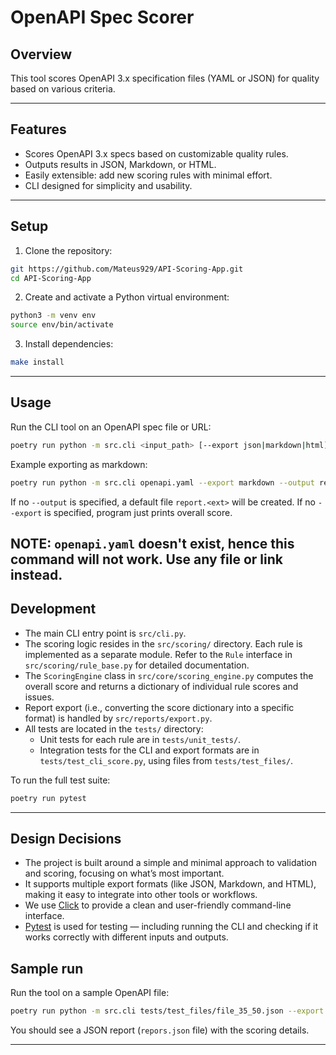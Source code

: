 # OpenAPI Spec Scorer

## Overview

This tool scores OpenAPI 3.x specification files (YAML or JSON) for quality based on various criteria.

---

## Features

- Scores OpenAPI 3.x specs based on customizable quality rules.
- Outputs results in JSON, Markdown, or HTML.
- Easily extensible: add new scoring rules with minimal effort.
- CLI designed for simplicity and usability.


---

## Setup

1. Clone the repository:

```bash
git https://github.com/Mateus929/API-Scoring-App.git
cd API-Scoring-App
```

2. Create and activate a Python virtual environment:

```bash
python3 -m venv env
source env/bin/activate 
```

3. Install dependencies:

```bash
make install
```

---

## Usage

Run the CLI tool on an OpenAPI spec file or URL:

```bash
poetry run python -m src.cli <input_path> [--export json|markdown|html] [--output <output_file>]
```

Example exporting as markdown:

```bash
poetry run python -m src.cli openapi.yaml --export markdown --output report.md
```
If no `--output` is specified, a default file `report.<ext>` will be created. If no `--export` is specified, program just prints overall score.

**NOTE:** `openapi.yaml` doesn't exist, hence this command will not work. Use any file or link instead.
---

## Development

- The main CLI entry point is `src/cli.py`.
- The scoring logic resides in the `src/scoring/` directory. Each rule is implemented as a separate module. Refer to the `Rule` interface in `src/scoring/rule_base.py` for detailed documentation.
- The `ScoringEngine` class in `src/core/scoring_engine.py` computes the overall score and returns a dictionary of individual rule scores and issues.
- Report export (i.e., converting the score dictionary into a specific format) is handled by `src/reports/export.py`.
- All tests are located in the `tests/` directory:
  - Unit tests for each rule are in `tests/unit_tests/`.
  - Integration tests for the CLI and export formats are in `tests/test_cli_score.py`, using files from `tests/test_files/`.

To run the full test suite:

```bash
poetry run pytest
```
---

## Design Decisions

- The project is built around a simple and minimal approach to validation and scoring, focusing on what’s most important.
- It supports multiple export formats (like JSON, Markdown, and HTML), making it easy to integrate into other tools or workflows.
- We use [Click](https://click.palletsprojects.com/) to provide a clean and user-friendly command-line interface.
- [Pytest](https://docs.pytest.org/) is used for testing — including running the CLI and checking if it works correctly with different inputs and outputs.


## Sample run

Run the tool on a sample OpenAPI file:

```bash
poetry run python -m src.cli tests/test_files/file_35_50.json --export json
```

You should see a JSON report (`repors.json` file) with the scoring details.

---
